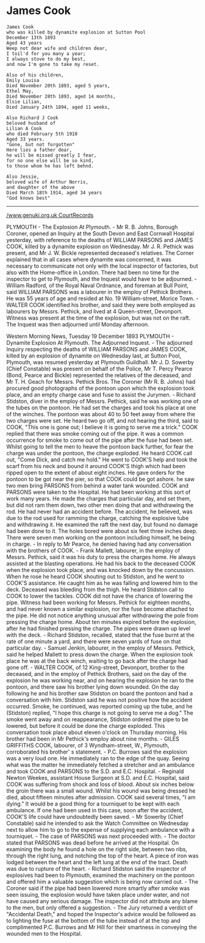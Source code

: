 James Cook
==============

    James Cook
    who was killed by dynamite explosion at Sutton Pool
    December 13th 1893
    Aged 43 years
    Weep not dear wife and children dear,
    I toil'd for you many a year;
    I always stove to do my best,
    and now I'm gone to take my reset.

    Also of his children,
    Emily Louisa
    Died November 20th 1893, aged 5 years,
    Ethel May,
    Died November 28th 1893, aged 14 months,
    Elsie Lilian,
    Died January 24th 1894, aged 11 weeks,

    Also Richard J Cook
    beloved husband of 
    Lilian A Cook
    who died February 5th 1910
    Aged 33 years.
    "Gone, but not forgotten"
    Here lies a father dear,
    he will be missed greatly I fear,
    for no one else will be so kind,
    to those whom he has left behnd.

    Also Jessie,
    beloved wife of Arthur Norris,
    and daughter of the above
    Died March 18th 1914, aged 34 years
    "God knows best"

----

[/www.genuki.org.uk CourtRecords](https://www.genuki.org.uk/big/eng/DEV/CourtRecords/InquestsWMN1893)

PLYMOUTH - The Explosion At Plymouth. - Mr R. B. Johns, Borough Coroner, opened an Inquiry at the South Devon and East Cornwall Hospital yesterday, with reference to the deaths of WILLIAM PARSONS and JAMES COOK, killed by a dynamite explosion on Wednesday. Mr J. R. Pethick was present, and Mr J. W. Bickle represented deceased's relatives. The Corner explained that in all cases where dynamite was concerned, it was necessary to communicate not only with the local inspector of factories, but also with the Home-office in London. There had been no time for the inspector to get to Plymouth, and the Inquest would have to be adjourned. - William Radford, of the Royal Naval Ordnance, and foreman at Bull Point, said WILLIAM PARSONS was a labourer in the employ of Pethick Brothers. He was 55 years of age and resided at No. 19 William-street, Morice Town. - WALTER COOK identified his brother, and said they were both employed as labourers by Messrs. Pethick, and lived at 4 Queen-street, Devonport. Witness was present at the time of the explosion, but was not on the raft. The Inquest was then adjourned until Monday afternoon.

Western Morning News, Tuesday 19 December 1893 PLYMOUTH - Dynamite Explosion At Plymouth. The Adjourned Inquest. - The adjourned Inquiry respecting the deaths of WILLIAM PARSONS and JAMES COOK, killed by an explosion of dynamite on Wednesday last, at Sutton Pool, Plymouth, was resumed yesterday at Plymouth Guildhall. Mr J. D. Sowerby (Chief Constable) was present on behalf of the Police, Mr T. Percy Pearce (Bond, Pearce and Bickle) represented the relatives of the deceased, and Mr T. H. Geach for Messrs. Pethick Bros. The Coroner (Mr R. B. Johns) had procured good photographs of the pontoon upon which the explosion took place, and an empty charge case and fuse to assist the Jurymen. - Richard Stidston, diver in the employ of Messrs. Pethick, said he was working one of the tubes on the pontoon. He had set the charges and took his place at one of the winches. The pontoon was about 40 to 50 feet away from where the two charges were set. He heard two go off, and not hearing the third, said to COOK, "This one is gone out; I believe it is going to serve me a trick." COOK replied that there was smoke coming out of the pipe. It was a common occurrence for smoke to come out of the pipe after the fuse had been set. Whilst going to tell the men to heave the pontoon back further, for fear the charge was under the pontoon, the charge exploded. He heard COOK call out, "Come Dick, and catch me hold." He went to COOK'S help and took the scarf from his neck and bound it around COOK'S thigh which had been ripped open to the extent of about eight inches. He gave orders for the pontoon to be got near the pier, so that COOK could be got ashore. he saw two men bring PARSONS from behind a water tank wounded. COOK and PARSONS were taken to the Hospital. He had been working at this sort of work many years. He made the charges that particular day, and set them, but did not ram them down, two other men doing that and withdrawing the rod. He had never had an accident before. The accident, he believed, was due to the rod used for ramming the charge, catching the explosive tube and withdrawing it. He examined the raft the next day, but found no damage had been done to it. The holes bored were about six feet three inches deep. There were seven men working on the pontoon including himself, he being in charge. - In reply to Mr Pearce, he denied having had any conversation with the brothers of COOK. - Frank Mallett, labourer, in the employ of Messrs. Pethick, said it was his duty to press the charges home. He always assisted at the blasting operations. He had his back to the deceased COOK when the explosion took place, and was knocked down by the concussion. When he rose he heard COOK shouting out to Stidston, and he went to COOK'S assistance. He caught him as he was falling and lowered him to the deck. Deceased was bleeding from the thigh. He heard Stidston call to COOK to lower the tackles. COOK did not have the chance of lowering the pipe. Witness had been working for Messrs. Pethick for eighteen months, and had never known a similar explosion, nor the fuse become attached to the pipe. He did not notice anything unusual after withdrawing the pole from pressing the charge home. About ten minutes expired before the explosion, after he had finished pressing the charge. The pipes were drawn up level with the deck. - Richard Stidston, recalled, stated that the fuse burnt at the rate of one minute a yard, and there were seven yards of fuse on that particular day. - Samuel Jenkin, labourer, in the employ of Messrs. Pethick, said he helped Mallett to press down the charge. When the explosion took place he was at the back winch, waiting to go back after the charge had gone off. - WALTER COOK, of 12 King-street, Devonport, brother to the deceased, and in the employ of Pethick Brothers, said on the day of the explosion he was working near, and on hearing the explosion he ran to the pontoon, and there saw his brother lying down wounded. On the day following he and his brother saw Stidston on board the pontoon and had a conversation with him. Stidston said he was not positive how the accident occurred. Smoke, he continued, was reported coming up the tube, and he (Stidston) replied, "I hope this charge is not going to serve me a dog." The smoke went away and on reappearance, Stidston ordered the pipe to be lowered, but before it could be done the charge exploded. This conversation took place about eleven o'clock on Thursday morning. His brother had been in Mr Pethick's employ about nine months. - GILES GRIFFITHS COOK, labourer, of 3 Wyndham-street, W., Plymouth, corroborated his brother' s statement. - P.C. Burrows said the explosion was a very loud one. He immediately ran to the edge of the quay. Seeing what was the matter he immediately fetched a stretcher and an ambulance and took COOK and PARSONS to the S.D. and E.C. Hospital. - Reginald Newton Weekes, assistant House Surgeon at S.D. and E.C. Hospital, said COOK was suffering from shock and loss of blood. About six inches below the groin there was a small wound. Whilst his wound was being dressed he died, about fifteen minutes after admission. COOK said several times, "I am dying." It would be a good thing for a tourniquet to be kept with each ambulance. If one had been used in this case, soon after the accident, COOK'S life could have undoubtedly been saved. - Mr Sowerby (Chief Constable) said he intended to ask the Watch Committee on Wednesday next to allow him to go to the expense of supplying each ambulance with a tourniquet. - The case of PARSONS was next proceeded with. - The doctor stated that PARSONS was dead before he arrived at the Hospital. On examining the body he found a hole on the right side, between two ribs, through the right lung, and notching the top of the heart. A piece of iron was lodged between the heart and the left lung at the end of the tract. Death was due to rupture of the heart. - Richard Stidston said the inspector of explosives had been to Plymouth, examined the machinery on the pontoon and offered him a valuable suggestion which is being now carried out. - The Coroner said if the pipe had been lowered more smartly after smoke was seen issuing, the explosion would have taken place under water, and not have caused any serious damage. The inspector did not attribute any blame to the men, but only offered a suggestion. - The Jury returned a verdict of "Accidental Death," and hoped the Inspector's advice would be followed as to lighting the fuse at the bottom of the tube instead of at the top and complimented P.C. Burrows and Mr Hill for their smartness in conveying the wounded men to the Hospital.

